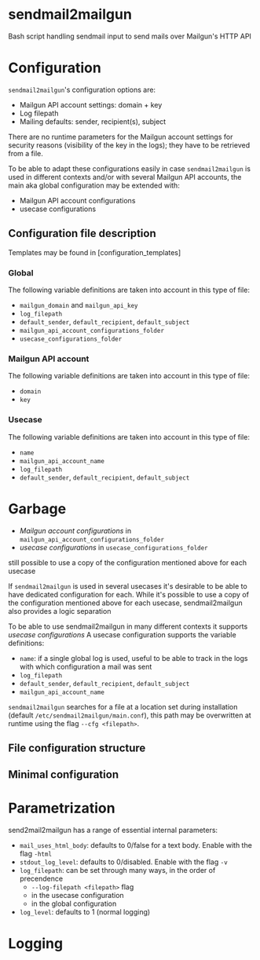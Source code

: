 # sendmail2mailgun
Bash script handling sendmail input to send mails over Mailgun's HTTP API

# Configuration
`sendmail2mailgun`'s configuration options are:
- Mailgun API account settings: domain + key
- Log filepath
- Mailing defaults: sender, recipient(s), subject

There are no runtime parameters for the Mailgun account settings for security reasons (visibility of the key in the logs); 
they have to be retrieved from a file. 

To be able to adapt these configurations easily in case `sendmail2mailgun` is used in different contexts and/or with
several Mailgun API accounts, the main aka global configuration may be extended with:
- Mailgun API account configurations
- usecase configurations

## Configuration file description

Templates may be found in [configuration_templates]

### Global
The following variable definitions are taken into account in this type of file: 
- `mailgun_domain` and `mailgun_api_key`
- `log_filepath`
- `default_sender`, `default_recipient`, `default_subject`
- `mailgun_api_account_configurations_folder`
- `usecase_configurations_folder`

### Mailgun API account
The following variable definitions are taken into account in this type of file: 
- `domain`
- `key`

### Usecase
The following variable definitions are taken into account in this type of file: 
- `name`
- `mailgun_api_account_name`
- `log_filepath`
- `default_sender`, `default_recipient`, `default_subject`






# Garbage
- *Mailgun account configurations* in `mailgun_api_account_configurations_folder`
- *usecase configurations*  in `usecase_configurations_folder`

still possible to use a copy of the configuration mentioned above for each usecase

If `sendmail2mailgun` is used in several usecases it's desirable to be able to have dedicated configuration for each.
While it's possible to use a copy of the configuration mentioned above for each usecase, sendmail2mailgun also provides
a logic separation 

To be able to use sendmail2mailgun in many different contexts it supports *usecase configurations* 
A usecase configuration
supports the variable definitions:
- `name`: if a single global log is used, useful to be able to track in the logs with which configuration a mail was sent
- `log_filepath`
- `default_sender`, `default_recipient`, `default_subject`
- `mailgun_api_account_name`

`sendmail2mailgun` searches for a file at a location set during installation
(default `/etc/sendmail2mailgun/main.conf`), this path may be overwritten at runtime using the flag `--cfg <filepath>`.
## File configuration structure


## Minimal configuration

# Parametrization
send2mail2mailgun has a range of essential internal parameters:
- `mail_uses_html_body`: defaults to 0/false for a text body. Enable with the flag `-html`
- `stdout_log_level`: defaults to 0/disabled. Enable with the flag `-v`
- `log_filepath`: can be set through many ways, in the order of precendence
	+ `--log-filepath <filepath>` flag
	+ in the usecase configuration
	+ in the global configuration
- `log_level`: defaults to 1 (normal logging)

# Logging

